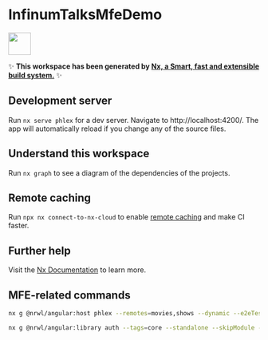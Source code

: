 # InfinumTalksMfeDemo

<a alt="Nx logo" href="https://nx.dev" target="_blank" rel="noreferrer"><img src="https://raw.githubusercontent.com/nrwl/nx/master/images/nx-logo.png" width="45"></a>

✨ **This workspace has been generated by [Nx, a Smart, fast and extensible build system.](https://nx.dev)** ✨

## Development server

Run `nx serve phlex` for a dev server. Navigate to http://localhost:4200/. The app will automatically reload if you change any of the source files.

## Understand this workspace

Run `nx graph` to see a diagram of the dependencies of the projects.

## Remote caching

Run `npx nx connect-to-nx-cloud` to enable [remote caching](https://nx.app) and make CI faster.

## Further help

Visit the [Nx Documentation](https://nx.dev) to learn more.

## MFE-related commands

```bash
nx g @nrwl/angular:host phlex --remotes=movies,shows --dynamic --e2eTestRunner=none --prefix=inf --standalone --dry-run

nx g @nrwl/angular:library auth --tags=core --standalone --skipModule --buildable --publishable --importPath=@phlex/auth
```
